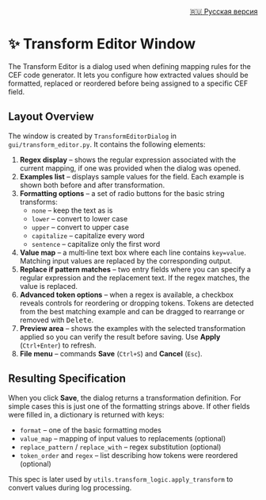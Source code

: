 <p align="right"><a href="transform_editor.ru.md">🇷🇺 Русская версия</a></p>

# ✨ Transform Editor Window

The Transform Editor is a dialog used when defining mapping rules for the CEF code generator. It lets you configure how extracted values should be formatted, replaced or reordered before being assigned to a specific CEF field.

## Layout Overview

The window is created by `TransformEditorDialog` in `gui/transform_editor.py`. It contains the following elements:

1. **Regex display** – shows the regular expression associated with the current mapping, if one was provided when the dialog was opened.
2. **Examples list** – displays sample values for the field. Each example is shown both before and after transformation.
3. **Formatting options** – a set of radio buttons for the basic string transforms:
   - `none` – keep the text as is
   - `lower` – convert to lower case
   - `upper` – convert to upper case
   - `capitalize` – capitalize every word
   - `sentence` – capitalize only the first word
4. **Value map** – a multi‑line text box where each line contains `key=value`. Matching input values are replaced by the corresponding output.
5. **Replace if pattern matches** – two entry fields where you can specify a regular expression and the replacement text. If the regex matches, the value is replaced.
6. **Advanced token options** – when a regex is available, a checkbox reveals controls for reordering or dropping tokens. Tokens are detected from the best matching example and can be dragged to rearrange or removed with <kbd>Delete</kbd>.
7. **Preview area** – shows the examples with the selected transformation applied so you can verify the result before saving. Use **Apply** (`Ctrl+Enter`) to refresh.
8. **File menu** – commands **Save** (`Ctrl+S`) and **Cancel** (`Esc`).

## Resulting Specification

When you click **Save**, the dialog returns a transformation definition. For simple cases this is just one of the formatting strings above. If other fields were filled in, a dictionary is returned with keys:

- `format` – one of the basic formatting modes
- `value_map` – mapping of input values to replacements (optional)
- `replace_pattern` / `replace_with` – regex substitution (optional)
- `token_order` and `regex` – list describing how tokens were reordered (optional)

This spec is later used by `utils.transform_logic.apply_transform` to convert values during log processing.
